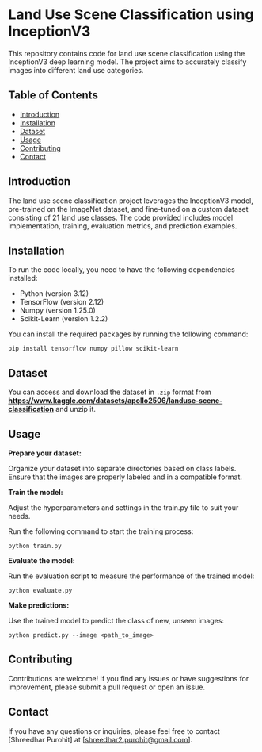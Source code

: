 # Land Use Scene Classification using InceptionV3

This repository contains code for land use scene classification using the InceptionV3 deep learning model. The project aims to accurately classify images into different land use categories.

## Table of Contents

- [Introduction](#introduction)
- [Installation](#installation)
- [Dataset](#Dataset)
- [Usage](#usage)
- [Contributing](#contributing)
- [Contact](#contact)

## Introduction

The land use scene classification project leverages the InceptionV3 model, pre-trained on the ImageNet dataset, and fine-tuned on a custom dataset consisting of 21 land use classes. The code provided includes model implementation, training, evaluation metrics, and prediction examples.

## Installation

To run the code locally, you need to have the following dependencies installed:

- Python (version 3.12)
- TensorFlow (version 2.12)
- Numpy (version 1.25.0)
- Scikit-Learn (version 1.2.2)
  

You can install the required packages by running the following command:

  ```shell
  pip install tensorflow numpy pillow scikit-learn
  ```


## Dataset 

You can access and download the dataset in `.zip` format from __https://www.kaggle.com/datasets/apollo2506/landuse-scene-classification__ and unzip it. 

## Usage 

**Prepare your dataset:**

  Organize your dataset into separate directories based on class labels.
  Ensure that the images are properly labeled and in a compatible format.

**Train the model:**

  Adjust the hyperparameters and settings in the train.py file to suit your needs.

  Run the following command to start the training process:

  ```shell
  python train.py
  ```

**Evaluate the model:**

  Run the evaluation script to measure the performance of the trained model:

  ```shell
  python evaluate.py
  ```

**Make predictions:**

  Use the trained model to predict the class of new, unseen images:
  ```shell
  python predict.py --image <path_to_image>
  ```

## Contributing
  Contributions are welcome! If you find any issues or have suggestions for improvement, please submit a pull request or open an issue.

## Contact
  If you have any questions or inquiries, please feel free to contact [Shreedhar Purohit] at [shreedhar2.purohit@gmail.com].
